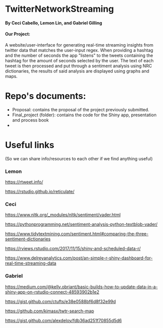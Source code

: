 # TwitterNetworkStreaming
#### By Ceci Cabello, Lemon Lin, and Gabriel Gilling

#### Our Project:
A website/user-interface for generating real-time streaming insights from twitter data that matches the user-input regex. When providing a hashtag and the number of seconds the app "listens" to the tweets containing the hashtag for the amount of seconds selected by the user. The text of each tweet is then processed and put through a sentiment analysis using NRC dictionaries, the results of said analysis  are displayed using graphs and maps.


# Repo's documents:
* Proposal: contains the proposal of the project previously submitted.
* Final_project (folder): contains the code for the Shiny app, presentation and process book
*

# Useful links
(So we can share info/resources to each other if we find anything useful)

### Lemon
https://rtweet.info/

https://rstudio.github.io/reticulate/

### Ceci

https://www.nltk.org/_modules/nltk/sentiment/vader.html

https://pythonprogramming.net/sentiment-analysis-python-textblob-vader/

https://www.tidytextmining.com/sentiment.html#comparing-the-three-sentiment-dictionaries

https://rviews.rstudio.com/2017/11/15/shiny-and-scheduled-data-r/

https://www.delreyanalytics.com/post/an-simple-r-shiny-dashboard-for-real-time-streaming-data


### Gabriel
https://medium.com/@kelly.obriant/basic-builds-how-to-update-data-in-a-shiny-app-on-rstudio-connect-48593902b1e2 

https://gist.github.com/ctufts/e38e0588bf6d8f32e99d

https://github.com/kimasx/twtr-search-map

https://gist.github.com/alexdeloy/fdb36ad251f70855d5d6
